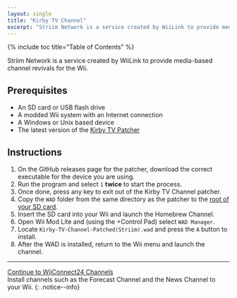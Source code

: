 ```yaml
---
layout: single
title: "Kirby TV Channel"
excerpt: "Striim Network is a service created by WiiLink to provide media-based channel revivals for the Wii."
---
```


{% include toc title="Table of Contents" %}

Striim Network is a service created by WiiLink to provide media-based channel revivals for the Wii.

## Prerequisites

- An SD card or USB flash drive
- A modded Wii system with an Internet connection
- A Windows or Unix based device
- The latest version of the [Kirby TV Patcher](https://github.com/StriimNetwork/Kirby-TV-Channel-Patcher/releases)

## Instructions

1. On the GitHub releases page for the patcher, download the correct executable for the device you are using.
2. Run the program and select `1` **twice** to start the process.
3. Once done, press any key to exit out of the Kirby TV Channel patcher.
4. Copy the `WAD` folder from the same directory as the patcher to the [root of your SD card](https://i.imgur.com/QXHIvOz.jpg).
5. Insert the SD card into your Wii and launch the Homebrew Channel.
6. Open Wii Mod Lite and (using the +Control Pad) select `WAD Manager`.
7. Locate `Kirby-TV-Channel-Patched(Striim).wad` and press the `A` button to install.
8. After the WAD is installed, return to the Wii menu and launch the channel.

---

[Continue to WiiConnect24 Channels](/wiilink-wc24)<br>
Install channels such as the Forecast Channel and the News Channel to your Wii.
{: .notice--info}
